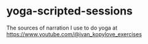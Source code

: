 # yoga-scripted-sessions
The sources of narration I use to do yoga at https://www.youtube.com/@ivan_kopylove_exercises 